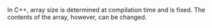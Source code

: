 In C++, array size is determined at compilation time and is fixed. The contents of the array, however, can be changed.